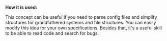 **How it is used:**

This concept can be useful if you need to parse config files and simplify structures
for grandfathered systems and file structures.
You can easily modify this idea for your own specifications.
Besides that, it's a  useful skill to be able to read code and search for bugs.

